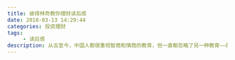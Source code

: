 ```yaml
---
title: 彼得林奇教你理财读后感
date: 2018-03-13 14:29:44
categories: 投资理财
tags:
     - 读后感
description: 从古至今，中国人都很重视智商和情商的教育，但一直都忽略了另一种教育——财商
---
```


